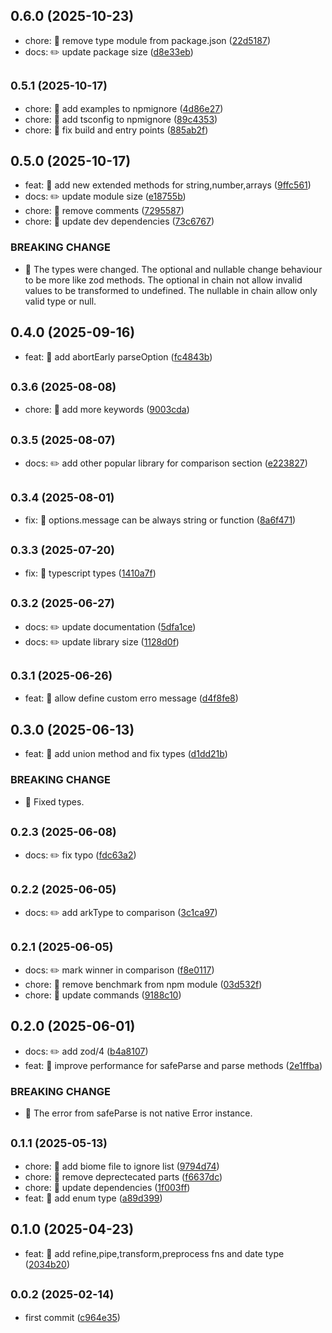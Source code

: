 ## 0.6.0 (2025-10-23)

* chore: 🤖 remove type module from package.json ([22d5187](https://github.com/mjancarik/esmj-schema/commit/22d5187))
* docs: ✏️ update package size ([d8e33eb](https://github.com/mjancarik/esmj-schema/commit/d8e33eb))



## <small>0.5.1 (2025-10-17)</small>

* chore: 🤖 add examples to npmignore ([4d86e27](https://github.com/mjancarik/esmj-schema/commit/4d86e27))
* chore: 🤖 add tsconfig to npmignore ([89c4353](https://github.com/mjancarik/esmj-schema/commit/89c4353))
* chore: 🤖 fix build and entry points ([885ab2f](https://github.com/mjancarik/esmj-schema/commit/885ab2f))



## 0.5.0 (2025-10-17)

* feat: 🎸 add new extended methods for string,number,arrays ([9ffc561](https://github.com/mjancarik/esmj-schema/commit/9ffc561))
* docs: ✏️ update module size ([e18755b](https://github.com/mjancarik/esmj-schema/commit/e18755b))
* chore: 🤖 remove comments ([7295587](https://github.com/mjancarik/esmj-schema/commit/7295587))
* chore: 🤖 update dev dependencies ([73c6767](https://github.com/mjancarik/esmj-schema/commit/73c6767))


### BREAKING CHANGE

* 🧨 The types were changed. The optional and nullable change behaviour to be
more like zod methods. The optional in chain not allow invalid values to
be transformed to undefined. The nullable in chain allow only valid type
or null.


## 0.4.0 (2025-09-16)

* feat: 🎸 add abortEarly parseOption ([fc4843b](https://github.com/mjancarik/esmj-schema/commit/fc4843b))



## <small>0.3.6 (2025-08-08)</small>

* chore: 🤖 add more keywords ([9003cda](https://github.com/mjancarik/esmj-schema/commit/9003cda))



## <small>0.3.5 (2025-08-07)</small>

* docs: ✏️ add other popular library for comparison section ([e223827](https://github.com/mjancarik/esmj-schema/commit/e223827))



## <small>0.3.4 (2025-08-01)</small>

* fix: 🐛 options.message can be always string or function ([8a6f471](https://github.com/mjancarik/esmj-schema/commit/8a6f471))



## <small>0.3.3 (2025-07-20)</small>

* fix: 🐛 typescript types ([1410a7f](https://github.com/mjancarik/esmj-schema/commit/1410a7f))



## <small>0.3.2 (2025-06-27)</small>

* docs: ✏️ update documentation ([5dfa1ce](https://github.com/mjancarik/esmj-schema/commit/5dfa1ce))
* docs: ✏️ update library size ([1128d0f](https://github.com/mjancarik/esmj-schema/commit/1128d0f))



## <small>0.3.1 (2025-06-26)</small>

* feat: 🎸 allow define custom erro message ([d4f8fe8](https://github.com/mjancarik/esmj-schema/commit/d4f8fe8))



## 0.3.0 (2025-06-13)

* feat: 🎸 add union method and fix types ([d1dd21b](https://github.com/mjancarik/esmj-schema/commit/d1dd21b))


### BREAKING CHANGE

* 🧨 Fixed types.


## <small>0.2.3 (2025-06-08)</small>

* docs: ✏️ fix typo ([fdc63a2](https://github.com/mjancarik/esmj-schema/commit/fdc63a2))



## <small>0.2.2 (2025-06-05)</small>

* docs: ✏️ add arkType to comparison ([3c1ca97](https://github.com/mjancarik/esmj-schema/commit/3c1ca97))



## <small>0.2.1 (2025-06-05)</small>

* docs: ✏️ mark winner in comparison ([f8e0117](https://github.com/mjancarik/esmj-schema/commit/f8e0117))
* chore: 🤖 remove  benchmark from npm module ([03d532f](https://github.com/mjancarik/esmj-schema/commit/03d532f))
* chore: 🤖 update commands ([9188c10](https://github.com/mjancarik/esmj-schema/commit/9188c10))



## 0.2.0 (2025-06-01)

* docs: ✏️ add zod/4 ([b4a8107](https://github.com/mjancarik/esmj-schema/commit/b4a8107))
* feat: 🎸 improve performance for safeParse and parse methods ([2e1ffba](https://github.com/mjancarik/esmj-schema/commit/2e1ffba))


### BREAKING CHANGE

* 🧨 The error from safeParse is not native Error instance.


## <small>0.1.1 (2025-05-13)</small>

* chore: 🤖 add biome file to ignore list ([9794d74](https://github.com/mjancarik/esmj-schema/commit/9794d74))
* chore: 🤖 remove deprectecated parts ([f6637dc](https://github.com/mjancarik/esmj-schema/commit/f6637dc))
* chore: 🤖 update dependencies ([1f003ff](https://github.com/mjancarik/esmj-schema/commit/1f003ff))
* feat: 🎸 add enum type ([a89d399](https://github.com/mjancarik/esmj-schema/commit/a89d399))



## 0.1.0 (2025-04-23)

* feat: 🎸 add refine,pipe,transform,preprocess fns and date type ([2034b20](https://github.com/mjancarik/esmj-schema/commit/2034b20))



## <small>0.0.2 (2025-02-14)</small>

* first commit ([c964e35](https://github.com/mjancarik/esmj-schema/commit/c964e35))





